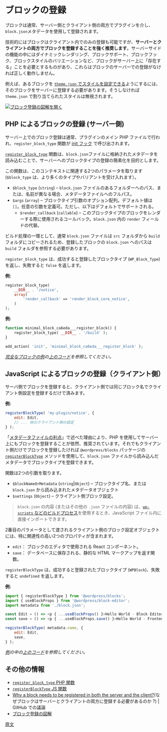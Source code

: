 <!-- 
# Registration of a block
 -->
# ブロックの登録

<!-- 
A block is usually registered through a plugin on both the server and client-side using its `block.json` metadata. 
 -->
ブロックは通常、サーバー側とクライアント側の両方でプラグインを介し、 `block.json`メタデータを使用して登録されます。

<!-- 
Although technically, blocks could be registered only in the client, **registering blocks on both the server and in the client is a strong recommendation**. Some server-side features like Dynamic Rendering, Block Supports, Block Hooks, or Block style variations require the block to "exist" on the server, and they won't work properly without server registration of the block.
 -->
技術的にはブロックはクライアント内でのみの登録も可能ですが、**サーバーとクライアントの両方でブロックを登録することを強く推奨します**。サーバーサイドの機能の中にはダイナミックレンダリング、ブロックサポート、ブロックフック、ブロックスタイルのバリエーションなど、ブロックがサーバー上に「存在する」ことを必要とするものがあり、これらはブロックのサーバーでの登録がなければ正しく動作しません。

<!-- 
For example, to allow a block [to be styled via `theme.json`](https://developer.wordpress.org/themes/global-settings-and-styles/settings/blocks/), it needs to be registered on the server, otherwise, any styles assigned to it in `theme.json` will be ignored. 
 -->
例えば、あるブロックを [`theme.json` でスタイルを設定できる](https://developer.wordpress.org/themes/global-settings-and-styles/settings/blocks/)ようにするには、そのブロックをサーバーに登録する必要があります。そうしなければ `theme.json` で割り当てられたスタイルは無視されます。

<!-- 
[![Open Block Registration diagram image](https://developer.wordpress.org/files/2023/11/block-registration-e1700493399839.png)](https://developer.wordpress.org/files/2023/11/block-registration-e1700493399839.png "Open Block Registration diagram image")
 -->
[![ブロック登録の図解を開く](https://developer.wordpress.org/files/2023/11/block-registration-e1700493399839.png)](https://developer.wordpress.org/files/2023/11/block-registration-e1700493399839.png "ブロック登録の図解を開く")

<!-- 
## Registration of the block with PHP (server-side)
 -->
## PHP によるブロックの登録 (サーバー側)

<!-- 
Block registration on the server usually takes place in the main plugin PHP file with the `register_block_type` function called on the [init hook](https://developer.wordpress.org/reference/hooks/init/).
 -->
サーバー上でのブロック登録は通常、プラグインのメイン PHP ファイルで行われ、`register_block_type` 関数が [init フック](https://developer.wordpress.org/reference/hooks/init/) で呼び出されます。

<!-- 
The [`register_block_type`](https://developer.wordpress.org/reference/functions/register_block_type/) function aims to simplify block type registration on the server by reading metadata stored in the `block.json` file.
 -->
[`register_block_type`](https://developer.wordpress.org/reference/functions/register_block_type/) 関数は、`block.json`ファイルに格納されたメタデータを読み込むことで、サーバーへのブロックタイプの登録の簡素化を目的とします。

<!-- 
This function takes two params relevant in this context (`$block_type` accepts more types and variants):
 -->
この関数は、このコンテキストに関連する2つのパラメータを取ります (`$block_type` は、より多くのタイプやバリアントを受け入れます）。

<!-- 
-   `$block_type` (`string`) – path to the folder where the `block.json` file is located or full path to the metadata file if named differently.
-   `$args` (`array`) – an optional array of block type arguments. Default value: `[]`. Any arguments may be defined. However, the one described below is supported by default:
    -   `$render_callback` (`callable`) – callback used to render blocks of this block type, it's an alternative to the `render` field in `block.json`.
 -->
-   `$block_type` (`string`) – `block.json` ファイルのあるフォルダーへのパス、または、名前が異なる場合、メタデータファイルへのフルパス。
-   `$args` (`array`) – ブロックタイプ引数のオプション配列。デフォルト値は `[]`。任意の引数を定義可。ただし、以下はデフォルトでサポートされる。
    -   `$render_callback` (`callable`) – このブロックタイプのブロックをレンダーする際に使用されるコールバック。`block.json` 内の `render` フィールドの代替。

<!-- 
As part of the build process, the `block.json` file is usually copied from the `src` folder to the `build` folder, so the path to the `block.json` of your registered block should refer to the `build` folder.
 -->
ビルド処理の一環として、通常 `block.json` ファイルは `src` フォルダから `build` フォルダにコピーされるため、登録したブロックの `block.json` へのパスは `build` フォルダを参照する必要があります。

<!-- 
`register_block_type` returns the registered block type (`WP_Block_Type`) on success or `false` on failure.
 -->
`register_block_type` は、成功すると登録したブロックタイプ (`WP_Block_Type`) を返し、失敗すると `false` を返します。

<!-- 
**Example:**
 -->
**例:**

```php
register_block_type(
	__DIR__ . '/notice',
	array(
		'render_callback' => 'render_block_core_notice',
	)
);
```

<!-- 
**Example:**
 -->
**例:**

```php
function minimal_block_ca6eda___register_block() {
	register_block_type( __DIR__ . '/build' );
}

add_action( 'init', 'minimal_block_ca6eda___register_block' );
```
<!-- 
_See the [full block example](https://github.com/WordPress/block-development-examples/tree/trunk/plugins/minimal-block-ca6eda) of the  [code above](https://github.com/WordPress/block-development-examples/blob/trunk/plugins/minimal-block-ca6eda/index.php)_
 -->
_[完全なブロックの例](https://github.com/WordPress/block-development-examples/tree/trunk/plugins/minimal-block-ca6eda)の[上のコード](https://github.com/WordPress/block-development-examples/blob/trunk/plugins/minimal-block-ca6eda/index.php)を参照してください。_

<!-- 
## Registration of the block with JavaScript (client-side)
 -->
## JavaScript によるブロックの登録（クライアント側）

<!-- 
When the block is registered on the server, you only need to register the client-side settings on the client using the same block’s name.
 -->
サーバ側でブロックを登録すると、クライアント側では同じブロック名でクライアント側設定を登録するだけで済みます。

<!-- 
**Example:**
 -->
**例:**

<!-- 
```js
registerBlockType( 'my-plugin/notice', {
	edit: Edit,
	// ...other client-side settings
} );
```
 -->
```js
registerBlockType( 'my-plugin/notice', {
	edit: Edit,
	// ... 他のクライアント側の設定
} );
```

<!-- 
Although registering the block also on the server with PHP is still recommended for the reasons mentioned at ["Benefits using the metadata file"](https://developer.wordpress.org/block-editor/reference-guides/block-api/block-metadata/#benefits-using-the-metadata-file), if you want to register it only client-side you can use [`registerBlockType`](https://developer.wordpress.org/block-editor/reference-guides/packages/packages-blocks/#registerblocktype) method from `@wordpress/blocks` package to register a block type using the metadata loaded from `block.json` file.
 -->
「[メタデータファイルの利点](https://ja.wordpress.org/team/handbook/block-editor/reference-guides/block-api/block-metadata/#%E3%83%A1%E3%82%BF%E3%83%87%E3%83%BC%E3%82%BF%E3%83%95%E3%82%A1%E3%82%A4%E3%83%AB%E3%81%AE%E5%88%A9%E7%82%B9)」で述べた理由により、PHP を使用してサーバー上にもブロックを登録することが依然、推奨されています。それでもクライアント側だけでブロックを登録したければ `@wordpress/blocks` パッケージの [`registerBlockType`](https://developer.wordpress.org/block-editor/reference-guides/packages/packages-blocks/#registerblocktype) メソッドを使用して、`block.json` ファイルから読み込んだメタデータでブロックタイプを登録できます。

<!-- 
The function takes two params:
 -->
関数は2つの引数を取ります。

<!-- 
-   `$blockNameOrMetadata` (`string`|`Object`) – block type name or the metadata object loaded from the `block.json`
-   `$settings` (`Object`) – client-side block settings.
 -->
-   `$blockNameOrMetadata` (`string`|`Object`) – ブロックタイプ名、または `block.json` から読み込まれたメタデータオブジェクト
-   `$settings` (`Object`) – クライアント側ブロック設定。

<!-- 
<div class="callout callout-tip">
The content of <code>block.json</code> (or any other <code>.json</code> file) can be imported directly into Javascript files when using <a href="https://developer.wordpress.org/block-editor/getting-started/devenv/get-started-with-wp-scripts/#the-build-process-with-wp-scripts">a build process like the one available with <code>wp-scripts</code></a>
</div>
 -->
> <code>block.json</code> の内容 (またはその他の <code>.json</code> ファイルの内容) は、<a href="https://ja.wordpress.org/team/handbook/block-editor/getting-started/fundamentals/javascript-in-the-block-editor/#the-build-process-with-wp-scripts">`wp-scripts` などのビルドプロセス</a>を使用するとき、JavaScript ファイル内に直接インポートできます。

<!-- 
The client-side block settings object passed as a second parameter includes two especially relevant properties:
 -->
2番目のパラメータとして渡されるクライアント側のブロック設定オブジェクトには、特に関連性の高い2つのプロパティが含まれます。

<!-- 
- `edit`: The React component that gets used in the editor for our block.
- `save`: The function that returns the static HTML markup that gets saved to the Database. 
 -->
- `edit`： ブロックのエディタで使用される React コンポーネント。
- `save`： データベースに保存される、静的な HTML マークアップを返す関数。

<!-- 
`registerBlockType` returns the registered block type (`WPBlock`) on success or `undefined` on failure.
 -->
`registerBlockType` は、成功すると登録されたブロックタイプ (`WPBlock`)、失敗すると `undefined` を返します。

<!-- 
**Example:**
 -->
**例:**

```js
import { registerBlockType } from '@wordpress/blocks';
import { useBlockProps } from '@wordpress/block-editor';
import metadata from './block.json';

const Edit = () => <p { ...useBlockProps() }>Hello World - Block Editor</p>;
const save = () => <p { ...useBlockProps.save() }>Hello World - Frontend</p>;

registerBlockType( metadata.name, {
	edit: Edit,
	save,
} );
```

<!-- 
_See the [code above](https://github.com/WordPress/block-development-examples/blob/trunk/plugins/minimal-block-ca6eda/src/index.js) in [an example](https://github.com/WordPress/block-development-examples/tree/trunk/plugins/minimal-block-ca6eda)_
 -->
_[例](https://github.com/WordPress/block-development-examples/tree/trunk/plugins/minimal-block-ca6eda)の中の[上のコード](https://github.com/WordPress/block-development-examples/blob/trunk/plugins/minimal-block-ca6eda/src/index.js)を参照してください。_

<!-- 
## Additional resources
 -->
## その他の情報

<!-- 
- [`register_block_type` PHP function](https://developer.wordpress.org/reference/functions/register_block_type/)
- [`registerBlockType` JS function](https://developer.wordpress.org/block-editor/reference-guides/packages/packages-blocks/#registerblocktype)
- [Why a block needs to be registered in both the server and the client?](https://github.com/WordPress/gutenberg/discussions/55884) | GitHub Discussion
- [Block Registration diagram](https://excalidraw.com/#json=PUQu7jpvbKsUHYfpHWn7s,61QnhpZtjykp3s44lbUN_g)
 -->
- [`register_block_type` PHP 関数](https://developer.wordpress.org/reference/functions/register_block_type/)
- [`registerBlockType` JS 関数](https://developer.wordpress.org/block-editor/reference-guides/packages/packages-blocks/#registerblocktype)
- [Why a block needs to be registered in both the server and the client?](https://github.com/WordPress/gutenberg/discussions/55884)(なぜブロックはサーバーとクライアントの両方に登録する必要があるのか ?) | GitHub での議論
- [ブロック登録の図解](https://excalidraw.com/#json=PUQu7jpvbKsUHYfpHWn7s,61QnhpZtjykp3s44lbUN_g)

[原文](https://github.com/WordPress/gutenberg/blob/trunk/docs/getting-started/fundamentals/registration-of-a-block.md)
